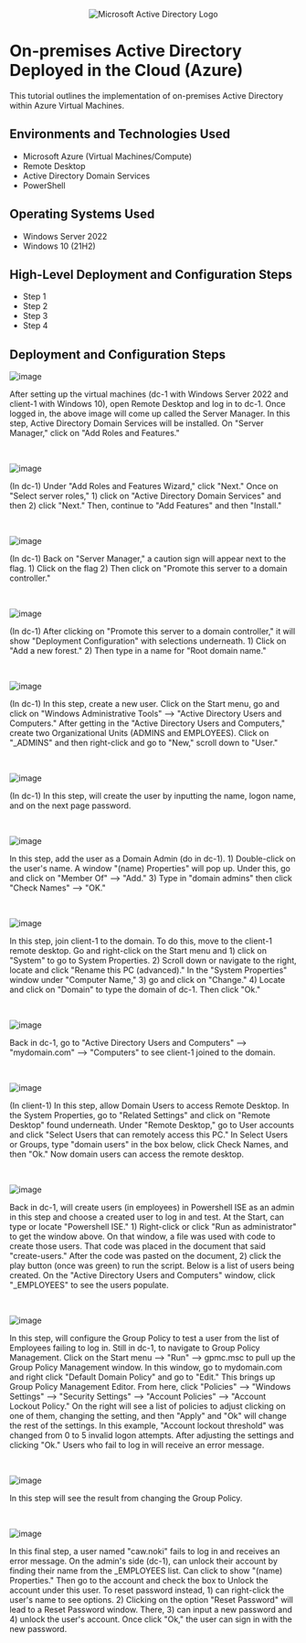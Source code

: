 <p align="center">
<img src="https://i.imgur.com/pU5A58S.png" alt="Microsoft Active Directory Logo"/>
</p>

<h1>On-premises Active Directory Deployed in the Cloud (Azure)</h1>
This tutorial outlines the implementation of on-premises Active Directory within Azure Virtual Machines.<br />

<h2>Environments and Technologies Used</h2>

- Microsoft Azure (Virtual Machines/Compute)
- Remote Desktop
- Active Directory Domain Services
- PowerShell

<h2>Operating Systems Used </h2>

- Windows Server 2022
- Windows 10 (21H2)

<h2>High-Level Deployment and Configuration Steps</h2>

- Step 1
- Step 2
- Step 3
- Step 4

<h2>Deployment and Configuration Steps</h2>

![image](https://github.com/user-attachments/assets/b95a6ff8-b029-4977-99b3-399a65df4601)

<p>
After setting up the virtual machines (dc-1 with Windows Server 2022 and client-1 with Windows 10), open Remote Desktop and log in to dc-1. Once logged in, the above image will come up called the Server Manager. In this step, Active Directory Domain Services will be installed. On "Server Manager," click on "Add Roles and Features." 
</p>
<br />

![image](https://github.com/user-attachments/assets/e6efca26-b442-4326-bd6c-c03b4b5ab039)

<p>
(In dc-1) Under "Add Roles and Features Wizard," click "Next." Once on "Select server roles," 1) click on "Active Directory Domain Services" and then 2) click "Next." Then, continue to "Add Features" and then "Install."
</p>
<br />

![image](https://github.com/user-attachments/assets/8c9d6655-c524-4f69-9886-951b45da5290)

<p>
(In dc-1) Back on "Server Manager," a caution sign will appear next to the flag. 1) Click on the flag 2) Then click on "Promote this server to a domain controller." 
</p>
<br />

![image](https://github.com/user-attachments/assets/5bd52278-081b-4294-be0a-d5ef055b6430)

<p>
(In dc-1) After clicking on "Promote this server to a domain controller," it will show "Deployment Configuration" with selections underneath. 1) Click on "Add a new forest." 2) Then type in a name for "Root domain name."
</p>
<br />

![image](https://github.com/user-attachments/assets/74fd5d06-f157-4082-9c64-1c5edc5a16e1)

<p>
(In dc-1) In this step, create a new user. Click on the Start menu, go and click on "Windows Administrative Tools" --> "Active Directory Users and Computers." After getting in the "Active Directory Users and Computers," create two Organizational Units (ADMINS and EMPLOYEES). Click on "_ADMINS" and then right-click and go to "New," scroll down to "User." 
</p>
<br />

![image](https://github.com/user-attachments/assets/ac50f10d-2325-4e27-b926-7c2a6b1c4dc6)

<p>
(In dc-1) In this step, will create the user by inputting the name, logon name, and on the next page password.
</p>
<br />

![image](https://github.com/user-attachments/assets/524a2b98-daf5-4ffb-a65f-e27c846ea061)

<p>
In this step, add the user as a Domain Admin (do in dc-1). 1) Double-click on the user's name. A window "(name) Properties" will pop up. Under this, go and click on "Member Of" --> "Add." 3) Type in "domain admins" then click "Check Names" --> "OK."
</p>
<br />

![image](https://github.com/user-attachments/assets/289a5450-7551-4018-b037-f1ba1822f694)

<p>
In this step, join client-1 to the domain. To do this, move to the client-1 remote desktop. Go and right-click on the Start menu and 1) click on "System" to go to System Properties. 2) Scroll down or navigate to the right, locate and click "Rename this PC (advanced)." In the "System Properties" window under "Computer Name," 3) go and click on "Change." 4) Locate and click on "Domain" to type the domain of dc-1. Then click "Ok."
</p>
<br />

![image](https://github.com/user-attachments/assets/afea8a85-d55c-4f25-aa1b-25e4e662a349)

<p>
Back in dc-1, go to "Active Directory Users and Computers" --> "mydomain.com" --> "Computers" to see client-1 joined to the domain.
</p>
<br />

![image](https://github.com/user-attachments/assets/e81afaa6-2643-4676-b34e-586898e970b1)

<p>
(In client-1) In this step, allow Domain Users to access Remote Desktop. In the System Properties, go to "Related Settings" and click on "Remote Desktop" found underneath. Under "Remote Desktop," go to User accounts and click "Select Users that can remotely access this PC." In Select Users or Groups, type "domain users" in the box below, click Check Names, and then "Ok." Now domain users can access the remote desktop.
</p>
<br />

![image](https://github.com/user-attachments/assets/f302ad60-d4db-4e82-893d-a827b9102b03)

<p>
Back in dc-1, will create users (in employees) in Powershell ISE as an admin in this step and choose a created user to log in and test. At the Start, can type or locate "Powershell ISE." 1) Right-click or click "Run as administrator" to get the window above. On that window, a file was used with code to create those users. That code was placed in the document that said "create-users." After the code was pasted on the document, 2) click the play button (once was green) to run the script. Below is a list of users being created. On the "Active Directory Users and Computers" window, click "_EMPLOYEES" to see the users populate.
</p>
<br />

![image](https://github.com/user-attachments/assets/0f814c44-1ae7-4cfe-8743-1b43ea7b1544)

<p>
In this step, will configure the Group Policy to test a user from the list of Employees failing to log in. Still in dc-1, to navigate to Group Policy Management. Click on the Start menu --> "Run" --> gpmc.msc to pull up the Group Policy Management window. In this window, go to mydomain.com and right click "Default Domain Policy" and go to "Edit." This brings up Group Policy Management Editor. From here, click "Policies" --> "Windows Settings" --> "Security Settings" --> "Account Policies" --> "Account Lockout Policy." On the right will see a list of policies to adjust clicking on one of them, changing the setting, and then "Apply" and "Ok" will change the rest of the settings. In this example, "Account lockout threshold" was changed from 0 to 5 invalid logon attempts. After adjusting the settings and clicking "Ok." Users who fail to log in will receive an error message.
</p>
<br />

![image](https://github.com/user-attachments/assets/3f2beedc-8c52-4eb3-b791-112c6785a2c1)

<p>
In this step will see the result from changing the Group Policy.
</p>
<br />

![image](https://github.com/user-attachments/assets/4ea5c63e-0b0d-4ef4-bed4-54d592ecfb81)

<p>
In this final step, a user named "caw.noki" fails to log in and receives an error message. On the admin's side (dc-1), can unlock their account by finding their name from the _EMPLOYEES list. Can click to show "(name) Properties." Then go to the account and check the box to Unlock the account under this user. To reset password instead, 1) can right-click the user's name to see options. 2) Clicking on the option "Reset Password" will lead to a Reset Password window. There, 3) can input a new password and 4) unlock the user's account. Once click "Ok," the user can sign in with the new password.
</p>
<br />
